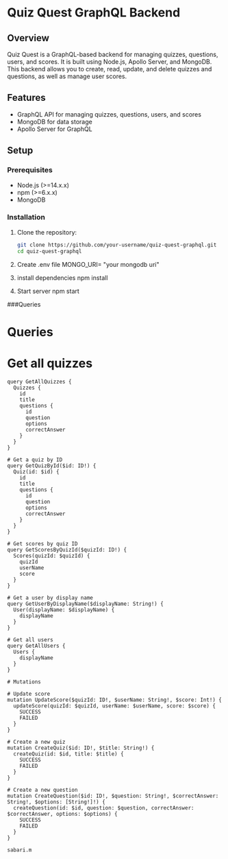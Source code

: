 # Quiz Quest GraphQL Backend

## Overview

Quiz Quest is a GraphQL-based backend for managing quizzes, questions, users, and scores. It is built using Node.js, Apollo Server, and MongoDB. This backend allows you to create, read, update, and delete quizzes and questions, as well as manage user scores.

## Features

- GraphQL API for managing quizzes, questions, users, and scores
- MongoDB for data storage
- Apollo Server for GraphQL

## Setup

### Prerequisites

- Node.js (>=14.x.x)
- npm (>=6.x.x)
- MongoDB

### Installation

1. Clone the repository:

   ```sh
   git clone https://github.com/your-username/quiz-quest-graphql.git
   cd quiz-quest-graphql

2. Create .env file
      MONGO_URI= "your mongodb uri"
3. install dependencies
      npm install
4. Start server
     npm start

###Queries
# Queries

# Get all quizzes
```
query GetAllQuizzes {
  Quizzes {
    id
    title
    questions {
      id
      question
      options
      correctAnswer
    }
  }
}

# Get a quiz by ID
query GetQuizById($id: ID!) {
  Quiz(id: $id) {
    id
    title
    questions {
      id
      question
      options
      correctAnswer
    }
  }
}

# Get scores by quiz ID
query GetScoresByQuizId($quizId: ID!) {
  Scores(quizId: $quizId) {
    quizId
    userName
    score
  }
}

# Get a user by display name
query GetUserByDisplayName($displayName: String!) {
  User(displayName: $displayName) {
    displayName
  }
}

# Get all users
query GetAllUsers {
  Users {
    displayName
  }
}

# Mutations

# Update score
mutation UpdateScore($quizId: ID!, $userName: String!, $score: Int!) {
  updateScore(quizId: $quizId, userName: $userName, score: $score) {
    SUCCESS
    FAILED
  }
}

# Create a new quiz
mutation CreateQuiz($id: ID!, $title: String!) {
  createQuiz(id: $id, title: $title) {
    SUCCESS
    FAILED
  }
}

# Create a new question
mutation CreateQuestion($id: ID!, $question: String!, $correctAnswer: String!, $options: [String!]!) {
  createQuestion(id: $id, question: $question, correctAnswer: $correctAnswer, options: $options) {
    SUCCESS
    FAILED
  }
}

sabari.m
